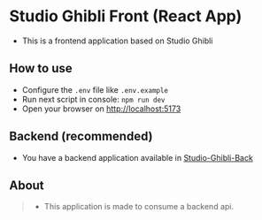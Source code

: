 # Studio Ghibli Front (React App)

-   This is a frontend application based on Studio Ghibli

## How to use

-   Configure the `.env` file like `.env.example`
-   Run next script in console: `npm run dev`
-   Open your browser on [http://localhost:5173](http://localhost:5173)

## Backend (recommended)

-   You have a backend application available in [Studio-Ghibli-Back](https://github.com/3rooks/Studio-Ghibli-Back)

## About

> -   This application is made to consume a backend api.

